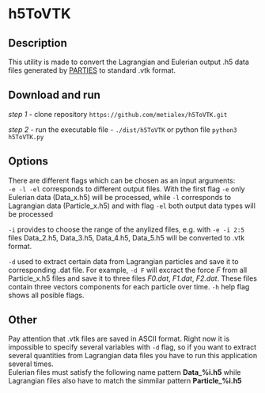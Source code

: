 # h5ToVTK
## Description
This utility is made to convert the Lagrangian and Eulerian output .h5 data files generated by [PARTIES](https://github.com/vowinckel/PARTIES) to standard .vtk format. 
## Download and run
 _step 1_  - clone repository 
 `https://github.com/metialex/h5ToVTK.git`
 
 _step 2_ - run the executable file - `./dist/h5ToVTK` or python file `python3 h5ToVTK.py`

## Options
There are different flags which can be chosen as an input arguments: <br>
`-e -l -el` corresponds to different output files. With the first flag `-e` only Eulerian data (Data_x.h5) will be processed, while `-l` corresponds to Lagrangian data (Particle_x.h5) and with flag `-el` both output data types will be processed <br>

`-i` provides to choose the range of the anylized files, e.g. with `-e -i 2:5` files Data_2.h5, Data_3.h5, Data_4.h5, Data_5.h5 will be converted to .vtk format. <br>

`-d` used to extract certain data from Lagrangian particles and save it to corresponding .dat file. For example, `-d F` will excract the force _F_ from all Particle_x.h5 files and save it to three files _F0.dat_, _F1.dat_, _F2.dat_. These files contain three vectors components for each particle over time.
`-h` help flag shows all posible flags.

## Other
Pay attention that .vtk files are saved in ASCII format.
Right now it is impossible to specify several variables with `-d` flag, so if you want to extract several quantities from Lagrangian data files you have to run this application several times. <br>
Eulerian files must satisfy the following name pattern **Data_%i.h5** while Lagrangian files also have to match the simmilar pattern **Particle_%i.h5**
